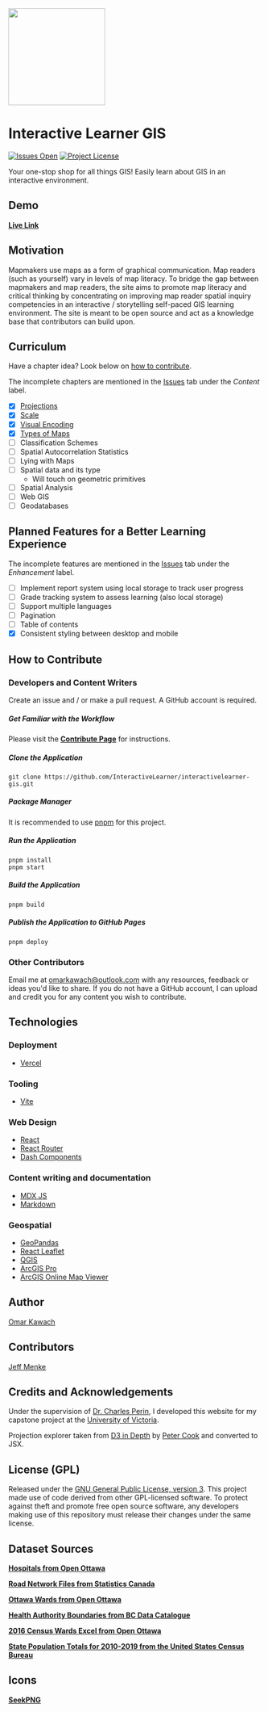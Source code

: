 <img src="https://github.com/InteractiveLearner/interactivelearner-gis/blob/main/public/logo192.png" width="192px" height="192px" />

# Interactive Learner GIS

[![Issues Open](https://img.shields.io/github/issues/InteractiveLearner/interactivelearner-gis?style=flat-square)](https://github.com/InteractiveLearner/interactivelearner-gis/issues) [![Project License](https://img.shields.io/github/license/InteractiveLearner/interactivelearner-gis?style=flat-square)](https://github.com/InteractiveLearner/interactivelearner-gis/blob/main/LICENSE)

Your one-stop shop for all things GIS! Easily learn about GIS in an interactive environment. 

## Demo

**[Live Link](https://www.interactivelearner-gis.com/ )**

## Motivation
Mapmakers use maps as a form of graphical communication. Map readers (such as yourself) vary in levels of map literacy. To bridge the gap between mapmakers and map readers, the site aims to promote map literacy and critical thinking by concentrating on improving map reader spatial inquiry competencies in an interactive / storytelling self-paced GIS learning environment. The site is meant to be open source and act as a knowledge base that contributors can build upon. 

## Curriculum

Have a chapter idea? Look below on [how to contribute](https://github.com/InteractiveLearner/interactivelearner-gis#how-to-contribute). 

The incomplete chapters are mentioned in the [Issues](https://github.com/InteractiveLearner/interactivelearner-gis/issues) tab under the *Content* label. 

- [x] [Projections](https://www.interactivelearner-gis.com/#/projections)
- [x] [Scale](https://www.interactivelearner-gis.com/#/scale)
- [x] [Visual Encoding](https://www.interactivelearner-gis.com/#/visual)
- [x] [Types of Maps](https://www.interactivelearner-gis.com/#/thematic)
- [ ] Classification Schemes
- [ ] Spatial Autocorrelation Statistics
- [ ] Lying with Maps
- [ ] Spatial data and its type
    - Will touch on geometric primitives
- [ ] Spatial Analysis
- [ ] Web GIS
- [ ] Geodatabases

## Planned Features for a Better Learning Experience

The incomplete features are mentioned in the [Issues](https://github.com/InteractiveLearner/interactivelearner-gis/issues) tab under the *Enhancement* label. 

- [ ] Implement report system using local storage to track user progress
- [ ] Grade tracking system to assess learning (also local storage)
- [ ] Support multiple languages
- [ ] Pagination
- [ ] Table of contents
- [x] Consistent styling between desktop and mobile

## How to Contribute

### Developers and Content Writers

Create an issue and / or make a pull request. A GitHub account is required.

##### Get Familiar with the Workflow

Please visit the **[Contribute Page](./src/views/content/Contribute.mdx)** for instructions.

##### Clone the Application

```
git clone https://github.com/InteractiveLearner/interactivelearner-gis.git
```

##### Package Manager

It is recommended to use [pnpm](https://pnpm.io/) for this project. 

##### Run the Application

```
pnpm install
pnpm start 
```

##### Build the Application

```
pnpm build
```

##### Publish the Application to GitHub Pages

```
pnpm deploy
```

### Other Contributors 

Email me at omarkawach@outlook.com with any resources, feedback or ideas you'd like to share. If you do not have a GitHub account, I can upload and credit you for any content you wish to contribute. 

## Technologies

### Deployment
- [Vercel](https://vercel.com/docs)

### Tooling

- [Vite](https://vitejs.dev/)

### Web Design
- [React](https://reactjs.org/)
- [React Router](https://reactrouter.com/)
- [Dash Components](https://www.npmjs.com/package/@didyoumeantoast/dash-components)

### Content writing and documentation
- [MDX JS](https://mdxjs.com/)
- [Markdown](https://daringfireball.net/projects/markdown/syntax)

### Geospatial
- [GeoPandas](https://geopandas.org/en/stable/)
- [React Leaflet](https://react-leaflet.js.org/)
- [QGIS](https://qgis.org/en/site/)
- [ArcGIS Pro](https://www.esri.com/en-us/arcgis/products/arcgis-pro/overview)
- [ArcGIS Online Map Viewer](https://doc.arcgis.com/en/arcgis-online/get-started/get-started-with-mv.htm)

## Author

[Omar Kawach](https://github.com/omarkawach)

## Contributors

[Jeff Menke](https://github.com/jmanke)
  
## Credits and Acknowledgements

Under the supervision of [Dr. Charles Perin](http://charlesperin.net/), I developed this website for my capstone project at the [University of Victoria](https://www.uvic.ca/).

Projection explorer taken from [D3 in Depth](https://www.d3indepth.com/) by [Peter Cook](https://www.animateddata.com/) and converted to JSX. 

## License (GPL) 

Released under the [GNU General Public License, version 3](https://opensource.org/licenses/GPL-3.0). This project made use of code derived from other GPL-licensed software. To protect against theft and promote free open source software, any developers making use of this repository must release their changes under the same license. 

## Dataset Sources

**[Hospitals from Open Ottawa](https://open.ottawa.ca/datasets/b769ce497f2540aa962e602c983994d6_0?geometry=-76.050%2C45.348%2C-75.396%2C45.433)**

**[Road Network Files from Statistics Canada](https://www12.statcan.gc.ca/census-recensement/2011/geo/RNF-FRR/index-eng.cfm)**

**[Ottawa Wards from Open Ottawa](https://open.ottawa.ca/datasets/wards/explore?location=45.242656%2C-75.800844%2C0.90)**

**[Health Authority Boundaries from BC Data Catalogue](https://catalogue.data.gov.bc.ca/dataset/health-authority-boundaries)**

**[2016 Census Wards Excel from Open Ottawa](https://open.ottawa.ca/documents/2016-census-ward-data-1/about)**

**[State Population Totals for 2010-2019 from the United States Census Bureau]()**

## Icons

**[SeekPNG](https://www.seekpng.com/ks/clipart/)**